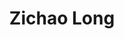 ---
# Display name

title: Zichao Long
user_groups: ["Current Ph.D Students"]



organizations:
- name: 2015- 

Interests:
- 

---